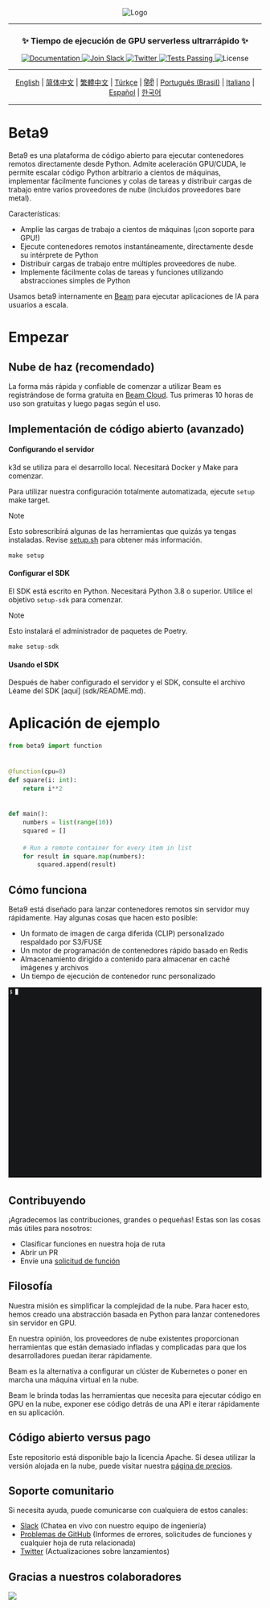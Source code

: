 <div align="center">
<p align="center">
<img alt="Logo" src="https://github.com/beam-cloud/beta9/assets/10925686/a23019e2-3a34-4efa-9ac7-033c83f528cf"/ width="20%">
</p>

---

### **✨ Tiempo de ejecución de GPU serverless ultrarrápido ✨**

<p align="center">
  <a href="https://docs.beam.cloud">
    <img alt="Documentation" src="https://img.shields.io/badge/docs-quickstart-blue">
  </a>
  <a href="https://join.slack.com/t/beam-89x5025/shared_invite/zt-1ye1jzgg2-cGpMKuoXZJiT3oSzgPmN8g">
    <img alt="Join Slack" src="https://img.shields.io/badge/Beam-Join%20Slack-blue?logo=slack">
  </a>
    <a href="https://twitter.com/beam_cloud">
    <img alt="Twitter" src="https://img.shields.io/twitter/follow/beam_cloud.svg?style=social&logo=twitter">
  </a>
  <a href="https://github.com/beam-cloud/beta9/actions">
    <img alt="Tests Passing" src="https://github.com/beam-cloud/beta9/actions/workflows/test.yml/badge.svg">
  </a>
  <img alt="License" src="https://img.shields.io/badge/license-Apache--2.0-ff69b4"/>
</p>

---

[English](https://github.com/beam-cloud/beta9/README.md) | [简体中文](https://github.com/beam-cloud/beta9/docs/zh/zh_cn/README.md) | [繁體中文](https://github.com/beam-cloud/beta9/docs/zh/zh_cw/README.md) | [Türkçe](https://github.com/beam-cloud/beta9/docs/tr/README.md) | [हिंदी](https://github.com/beam-cloud/beta9/docs/in/README.md) | [Português (Brasil)](https://github.com/beam-cloud/beta9/docs/pt/README.md) | [Italiano](https://github.com/beam-cloud/beta9/docs/it/README.md) | [Español](https://github.com/beam-cloud/beta9/docs/es/README.md) | [한국어](https://github.com/beam-cloud/beta9/docs/kr/README.md)

---

</div>

# Beta9

Beta9 es una plataforma de código abierto para ejecutar contenedores remotos directamente desde Python. Admite aceleración GPU/CUDA, le permite escalar código Python arbitrario a cientos de máquinas, implementar fácilmente funciones y colas de tareas y distribuir cargas de trabajo entre varios proveedores de nube (incluidos proveedores bare metal).

Características:

- Amplíe las cargas de trabajo a cientos de máquinas (¡con soporte para GPU!)
- Ejecute contenedores remotos instantáneamente, directamente desde su intérprete de Python
- Distribuir cargas de trabajo entre múltiples proveedores de nube.
- Implemente fácilmente colas de tareas y funciones utilizando abstracciones simples de Python

Usamos beta9 internamente en [Beam](https://beam.cloud) para ejecutar aplicaciones de IA para usuarios a escala.

# Empezar

## Nube de haz (recomendado)

La forma más rápida y confiable de comenzar a utilizar Beam es registrándose de forma gratuita en [Beam Cloud](https://beam.cloud). Tus primeras 10 horas de uso son gratuitas y luego pagas según el uso.

## Implementación de código abierto (avanzado)

#### Configurando el servidor

k3d se utiliza para el desarrollo local. Necesitará Docker y Make para comenzar.

Para utilizar nuestra configuración totalmente automatizada, ejecute `setup` make target.

> [!NOTE]
> Esto sobrescribirá algunas de las herramientas que quizás ya tengas instaladas. Revise [setup.sh](bin/setup.sh) para obtener más información.

```
make setup
```

#### Configurar el SDK

El SDK está escrito en Python. Necesitará Python 3.8 o superior. Utilice el objetivo `setup-sdk` para comenzar.

> [!NOTE]
> Esto instalará el administrador de paquetes de Poetry.

```
make setup-sdk
```

#### Usando el SDK

Después de haber configurado el servidor y el SDK, consulte el archivo Léame del SDK [aquí] (sdk/README.md).

# Aplicación de ejemplo

```python
from beta9 import function


@function(cpu=8)
def square(i: int):
    return i**2


def main():
    numbers = list(range(10))
    squared = []

    # Run a remote container for every item in list
    for result in square.map(numbers):
        squared.append(result)
```

## Cómo funciona

Beta9 está diseñado para lanzar contenedores remotos sin servidor muy rápidamente. Hay algunas cosas que hacen esto posible:

- Un formato de imagen de carga diferida (CLIP) personalizado respaldado por S3/FUSE
- Un motor de programación de contenedores rápido basado en Redis
- Almacenamiento dirigido a contenido para almacenar en caché imágenes y archivos
- Un tiempo de ejecución de contenedor runc personalizado

![gif de demostración](sdk/docs/demo.gif)

## Contribuyendo

¡Agradecemos las contribuciones, grandes o pequeñas! Estas son las cosas más útiles para nosotros:

* Clasificar funciones en nuestra hoja de ruta
* Abrir un PR
* Envíe una [solicitud de función](https://github.com/beam-cloud/beta9/issues/new?assignes=&labels=&projects=&template=feature-request.md&title=)

## Filosofía

Nuestra misión es simplificar la complejidad de la nube. Para hacer esto, hemos creado una abstracción basada en Python para lanzar contenedores sin servidor en GPU.

En nuestra opinión, los proveedores de nube existentes proporcionan herramientas que están demasiado infladas y complicadas para que los desarrolladores puedan iterar rápidamente.

Beam es la alternativa a configurar un clúster de Kubernetes o poner en marcha una máquina virtual en la nube.

Beam le brinda todas las herramientas que necesita para ejecutar código en GPU en la nube, exponer ese código detrás de una API e iterar rápidamente en su aplicación.

## Código abierto versus pago

Este repositorio está disponible bajo la licencia Apache. Si desea utilizar la versión alojada en la nube, puede visitar nuestra [página de precios](https://beam.cloud/pricing).

## Soporte comunitario

Si necesita ayuda, puede comunicarse con cualquiera de estos canales:

- [Slack](https://join.slack.com/t/beam-cloud/shared_invite/zt-2f16bwiiq-oP8weCLWNrf_9lJZIDf0Fg) \(Chatea en vivo con nuestro equipo de ingeniería\)
- [Problemas de GitHub](https://github.com/beam-cloud/issues) \(Informes de errores, solicitudes de funciones y cualquier hoja de ruta relacionada)
- [Twitter](https://twitter.com/beam_cloud) \(Actualizaciones sobre lanzamientos)

## Gracias a nuestros colaboradores

<a href="https://github.com/slai-labs/get-beam/graphs/contributors">
   <img src="https://contrib.rocks/image?repo=slai-labs/get-beam" />
</a>